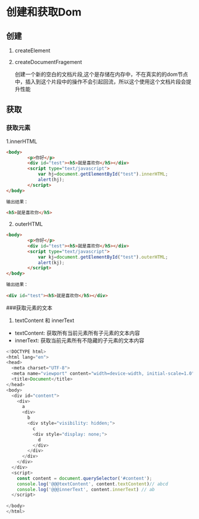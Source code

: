 # 创建和获取Dom

## 创建

1. createElement

2. createDocumentFragement

   创建一个新的空白的文档片段,这个是存储在内存中，不在真实的的dom节点中，插入到这个片段中的操作不会引起回流，所以这个使用这个文档片段会提升性能

## 获取

### 获取元素

1.innerHTML

```html
<body>
		<p>你好</p>
		<div id="test"><h5>就是喜欢你</h5></div>
		<script type="text/javascript">
			var hj=document.getElementById("test").innerHTML;
			alert(hj);
		</script>
</body>
 
输出结果：
 
<h5>就是喜欢你</h5>
```

2. outerHTML

```html
<body>
		<p>你好</p>
		<div id="test"><h5>就是喜欢你</h5></div>
		<script type="text/javascript">
			var kj=document.getElementById("test").outerHTML;
			alert(kj);
		</script>
</body>
 
输出结果：
 
<div id="test"><h5>就是喜欢你</h5></div>


```

###获取元素的文本

1. textContent 和 innerText

* textContent: 获取所有当前元素所有子元素的文本内容
* innerText: 获取当前元素所有不隐藏的子元素的文本内容

```js
<!DOCTYPE html>
<html lang="en">
<head>
  <meta charset="UTF-8">
  <meta name="viewport" content="width=device-width, initial-scale=1.0">
  <title>Document</title>
</head>
<body>
  <div id="content">
    <div>
      a
      <div>
        b
        <div style="visibility: hidden;">
          c
          <div style="display: none;">
            d
          </div>
        </div>
      </div>
    </div>
  </div>
  <script>
    const content = document.querySelector('#content');
    console.log('@@@textContent', content.textContent)// abcd
    console.log('@@@innerText', content.innerText) // ab
  </script>
  
</body>
</html>
```